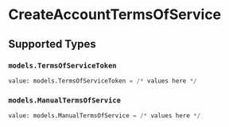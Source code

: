 # CreateAccountTermsOfService


## Supported Types

### `models.TermsOfServiceToken`

```python
value: models.TermsOfServiceToken = /* values here */
```

### `models.ManualTermsOfService`

```python
value: models.ManualTermsOfService = /* values here */
```

